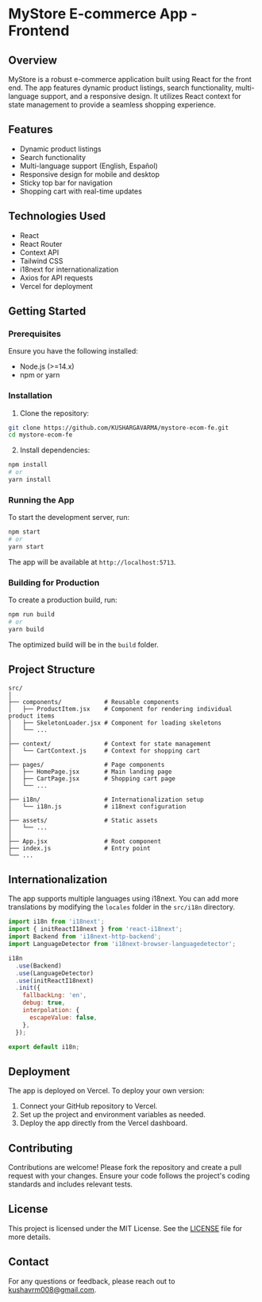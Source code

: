 
# MyStore E-commerce App - Frontend

## Overview

MyStore is a robust e-commerce application built using React for the front end. The app features dynamic product listings, search functionality, multi-language support, and a responsive design. It utilizes React context for state management to provide a seamless shopping experience.

## Features

- Dynamic product listings
- Search functionality
- Multi-language support (English, Español)
- Responsive design for mobile and desktop
- Sticky top bar for navigation
- Shopping cart with real-time updates

## Technologies Used

- React
- React Router
- Context API
- Tailwind CSS
- i18next for internationalization
- Axios for API requests
- Vercel for deployment

## Getting Started

### Prerequisites

Ensure you have the following installed:

- Node.js (>=14.x)
- npm or yarn

### Installation

1. Clone the repository:

```bash
git clone https://github.com/KUSHARGAVARMA/mystore-ecom-fe.git
cd mystore-ecom-fe
```

2. Install dependencies:

```bash
npm install
# or
yarn install
```

### Running the App

To start the development server, run:

```bash
npm start
# or
yarn start
```

The app will be available at `http://localhost:5713`.

### Building for Production

To create a production build, run:

```bash
npm run build
# or
yarn build
```

The optimized build will be in the `build` folder.

## Project Structure

```plaintext
src/
│
├── components/            # Reusable components
│   ├── ProductItem.jsx    # Component for rendering individual product items
│   ├── SkeletonLoader.jsx # Component for loading skeletons
│   └── ...
│
├── context/               # Context for state management
│   └── CartContext.js     # Context for shopping cart
│
├── pages/                 # Page components
│   ├── HomePage.jsx       # Main landing page
│   ├── CartPage.jsx       # Shopping cart page
│   └── ...
│
├── i18n/                  # Internationalization setup
│   └── i18n.js            # i18next configuration
│
├── assets/                # Static assets
│   └── ...
│
├── App.jsx                # Root component
├── index.js               # Entry point
└── ...
```

## Internationalization

The app supports multiple languages using i18next. You can add more translations by modifying the `locales` folder in the `src/i18n` directory.

```javascript
import i18n from 'i18next';
import { initReactI18next } from 'react-i18next';
import Backend from 'i18next-http-backend';
import LanguageDetector from 'i18next-browser-languagedetector';

i18n
  .use(Backend)
  .use(LanguageDetector)
  .use(initReactI18next)
  .init({
    fallbackLng: 'en',
    debug: true,
    interpolation: {
      escapeValue: false,
    },
  });

export default i18n;
```

## Deployment

The app is deployed on Vercel. To deploy your own version:

1. Connect your GitHub repository to Vercel.
2. Set up the project and environment variables as needed.
3. Deploy the app directly from the Vercel dashboard.

## Contributing

Contributions are welcome! Please fork the repository and create a pull request with your changes. Ensure your code follows the project's coding standards and includes relevant tests.

## License

This project is licensed under the MIT License. See the [LICENSE](LICENSE) file for more details.

## Contact

For any questions or feedback, please reach out to [kushavrm008@gmail.com](mailto:kushavrm008@gmail.com).
